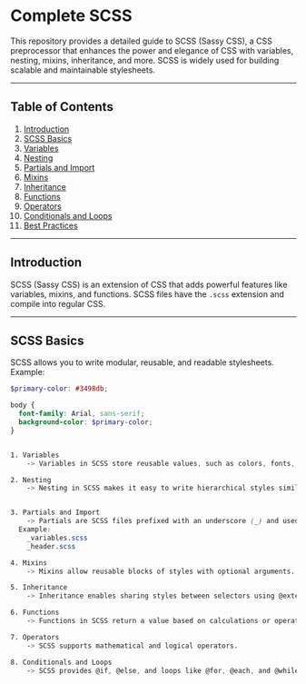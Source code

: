# Complete SCSS  

This repository provides a detailed guide to SCSS (Sassy CSS), a CSS preprocessor that enhances the power and elegance of CSS with variables, nesting, mixins, inheritance, and more. SCSS is widely used for building scalable and maintainable stylesheets.

---

## **Table of Contents**
1. [Introduction](#introduction)
2. [SCSS Basics](#scss-basics)
3. [Variables](#variables)
4. [Nesting](#nesting)
5. [Partials and Import](#partials-and-import)
6. [Mixins](#mixins)
7. [Inheritance](#inheritance)
8. [Functions](#functions)
9. [Operators](#operators)
10. [Conditionals and Loops](#conditionals-and-loops)
11. [Best Practices](#best-practices)

---

## **Introduction**
SCSS (Sassy CSS) is an extension of CSS that adds powerful features like variables, mixins, and functions. SCSS files have the `.scss` extension and compile into regular CSS.

---

## **SCSS Basics**
SCSS allows you to write modular, reusable, and readable stylesheets.  
Example:
```scss
$primary-color: #3498db;

body {
  font-family: Arial, sans-serif;
  background-color: $primary-color;
}


1. Variables
    -> Variables in SCSS store reusable values, such as colors, fonts, or sizes.

2. Nesting
    -> Nesting in SCSS makes it easy to write hierarchical styles similar to HTML structure.


3. Partials and Import
    -> Partials are SCSS files prefixed with an underscore (_) and used for modular styles. Use @import to include them.
  Example:
    _variables.scss
    _header.scss

4. Mixins
    -> Mixins allow reusable blocks of styles with optional arguments.

5. Inheritance
    -> Inheritance enables sharing styles between selectors using @extend.

6. Functions
    -> Functions in SCSS return a value based on calculations or operations.

7. Operators
    -> SCSS supports mathematical and logical operators.

8. Conditionals and Loops
    -> SCSS provides @if, @else, and loops like @for, @each, and @while for dynamic styles.